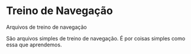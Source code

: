 # Treino de Navegação
 Arquivos de treino de navegação
 
São arquivos simples de treino de navegação. É por coisas simples como essa que aprendemos.
